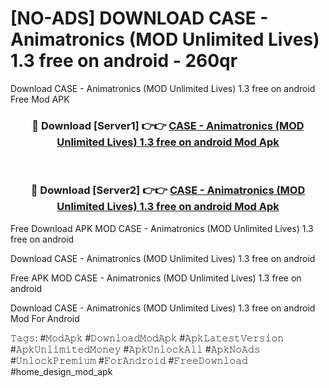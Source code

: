 # [NO-ADS] DOWNLOAD CASE - Animatronics (MOD Unlimited Lives) 1.3 free on android - 260qr
Download CASE - Animatronics (MOD Unlimited Lives) 1.3 free on android Free Mod APK

<div align="center">
<h3>🔴 Download [Server1] 👉👉 <a href="https://apk-comot.site?title=CASE_-_Animatronics_(MOD_Unlimited_Lives)_1.3_free_on_android">CASE - Animatronics (MOD Unlimited Lives) 1.3 free on android Mod Apk</a></h3><br>

<h3>🔴 Download [Server2] 👉👉 <a href="https://apk-comot.site?title=CASE_-_Animatronics_(MOD_Unlimited_Lives)_1.3_free_on_android">CASE - Animatronics (MOD Unlimited Lives) 1.3 free on android Mod Apk</a></h3>
</div>


Free Download APK MOD CASE - Animatronics (MOD Unlimited Lives) 1.3 free on android

Download CASE - Animatronics (MOD Unlimited Lives) 1.3 free on android 

Free APK MOD CASE - Animatronics (MOD Unlimited Lives) 1.3 free on android 

Download CASE - Animatronics (MOD Unlimited Lives) 1.3 free on android Mod For Android

𝚃𝚊𝚐𝚜: #𝙼𝚘𝚍𝙰𝚙𝚔 #𝙳𝚘𝚠𝚗𝚕𝚘𝚊𝚍𝙼𝚘𝚍𝙰𝚙𝚔 #𝙰𝚙𝚔𝙻𝚊𝚝𝚎𝚜𝚝𝚅𝚎𝚛𝚜𝚒𝚘𝚗 #𝙰𝚙𝚔𝚄𝚗𝚕𝚒𝚖𝚒𝚝𝚎𝚍𝙼𝚘𝚗𝚎𝚢 #𝙰𝚙𝚔𝚄𝚗𝚕𝚘𝚌𝚔𝙰𝚕𝚕 #𝙰𝚙𝚔𝙽𝚘𝙰𝚍𝚜 #𝚄𝚗𝚕𝚘𝚌𝚔𝙿𝚛𝚎𝚖𝚒𝚞𝚖 #𝙵𝚘𝚛𝙰𝚗𝚍𝚛𝚘𝚒𝚍 #𝙵𝚛𝚎𝚎𝙳𝚘𝚠𝚗𝚕𝚘𝚊𝚍 #home_design_mod_apk